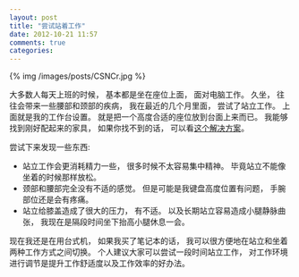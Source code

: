 ```yaml
---
layout: post
title: "尝试站着工作"
date: 2012-10-21 11:57
comments: true
categories: 
---
```


{% img /images/posts/CSNCr.jpg %}

大多数人每天上班的时候， 基本都是坐在座位上面， 面对电脑工作。 久坐， 往往会带来一些腰部和颈部的疾病，
我在最近的几个月里面， 尝试了站立工作。 上面就是我的工作台设置。 就是把一个高度合适的座位放到台面上来而已。
我能够找到刚好配起来的家具， 如果你找不到的话， 可以看[这个解决方案](http://www.douban.com/note/226194410/)。

尝试下来发现一些东西:

- 站立工作会更消耗精力一些， 很多时候不太容易集中精神。 毕竟站立不能像坐着的时候那样放松。
- 颈部和腰部完全没有不适的感觉。 但是可能是我键盘高度位置有问题， 手腕部位还是会有疼痛。
- 站立给膝盖造成了很大的压力， 有不适。 以及长期站立容易造成小腿静脉曲张， 我现在是隔段时间坐下抬高小腿休息一会。

现在我还是在用台式机， 如果我买了笔记本的话， 我可以很方便地在站立和坐着两种工作方式之间切换。
个人建议大家可以尝试一段时间站立工作， 对工作环境进行调节是提升工作舒适度以及工作效率的好办法。